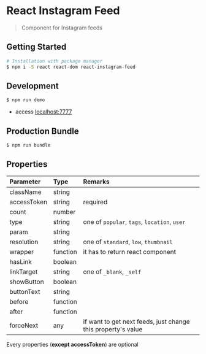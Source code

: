 # React Instagram Feed
> Component for Instagram feeds

## Getting Started
```sh
# Installation with package manager
$ npm i -S react react-dom react-instagram-feed
```

## Development
```sh
$ npm run demo
```
- access [localhost:7777](http://localhost:7777)

## Production Bundle
```sh
$ npm run bundle
```

## Properties
| Parameter   | Type     | Remarks                                                      |
|:------------|:---------|:-------------------------------------------------------------|
| className   | string   |                                                              |
| accessToken | string   | required                                                     |
| count       | number   |                                                              |
| type        | string   | one of `popular`, `tags`, `location`, `user`                 |
| param       | string   |                                                              |
| resolution  | string   | one of `standard`, `low`, `thumbnail`                        |
| wrapper     | function | it has to return react component                             |
| hasLink     | boolean  |                                                              |
| linkTarget  | string   | one of `_blank`, `_self`                                     |
| showButton  | boolean  |                                                              |
| buttonText  | string   |                                                              |
| before      | function |                                                              |
| after       | function |                                                              |
| forceNext   | any      | if want to get next feeds, just change this property's value |

Every properties (**except accessToken**) are optional
